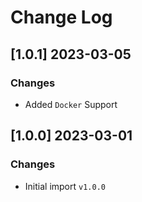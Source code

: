 # Change Log

## [1.0.1] 2023-03-05
### Changes

- Added `Docker` Support

## [1.0.0] 2023-03-01
### Changes

- Initial import `v1.0.0`
